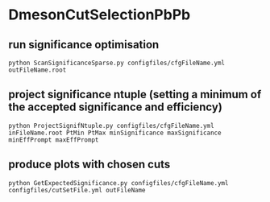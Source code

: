 # DmesonCutSelectionPbPb

## run significance optimisation

```python ScanSignificanceSparse.py configfiles/cfgFileName.yml outFileName.root```

## project significance ntuple (setting a minimum of the accepted significance and efficiency)

```python ProjectSignifNtuple.py configfiles/cfgFileName.yml inFileName.root PtMin PtMax minSignificance maxSignificance minEffPrompt maxEffPrompt```

## produce plots with chosen cuts

```python GetExpectedSignificance.py configfiles/cfgFileName.yml configfiles/cutSetFile.yml outFileName```